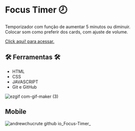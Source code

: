 # Focus Timer 🕗
Temporizador com função de aumentar 5 minutos ou diminuir. <br>
Colocar som como preferir dos cards, com ajuste de volume.


[Click aqui! para acessar.](https://andrewchucrute.github.io/Focus-Timer/)

## 🛠️ Ferramentas 🛠️

- HTML 
- CSS 
- JAVASCRIPT
- Git e GitHub


![ezgif com-gif-maker (3)](https://user-images.githubusercontent.com/103382295/190903036-85e04365-923a-4552-8097-aed5f82a32e8.gif)


## Mobile 

![andrewchucrute github io_Focus-Timer_](https://user-images.githubusercontent.com/103382295/190903284-31c72621-f863-4ca2-b2f7-2db949b966f5.png)

